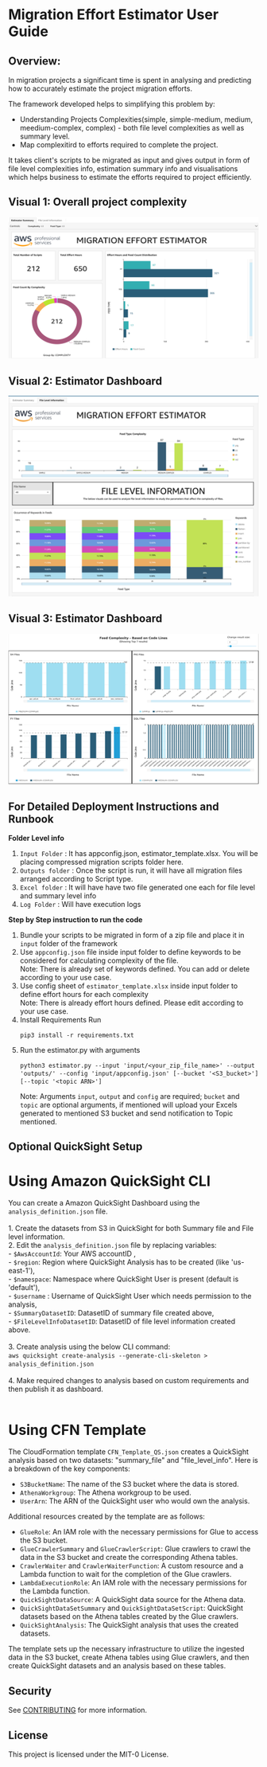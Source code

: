 # Migration Effort Estimator User Guide

## Overview:

In migration projects a significant time is spent in analysing and predicting how to accurately estimate the project migration efforts. 

The  framework developed helps to simplifying this problem by:
- Understanding Projects Complexities(simple, simple-medium, medium, meedium-complex, complex) - both file level complexities as well as summary level.
- Map complexitird to efforts required to complete the project.

It takes client's scripts to be migrated as input and gives output in form of file level complexities info, estimation summary info and visualisations which helps business to estimate the efforts required to project efficiently.


## Visual 1: Overall project complexity

![visual1](./img/visual1.png)

## Visual 2: Estimator Dashboard

![visual2](./img/visual2.png)

## Visual 3: Estimator Dashboard

![visual3](./img/visual3.png)

## For Detailed Deployment Instructions and Runbook

<b>Folder Level info</b>
       
1. `Input Folder` : It has appconfig.json, estimator_template.xlsx. You will be placing compressed migration scripts folder here.
2. `Outputs folder` : Once the script is run, it will have all migration files arranged according to Script type.
3. `Excel folder` :  It will have have two file generated one each for file level and summary level info
4. `Log Folder` : Will have execution logs
    
<b>Step by Step instruction to run the code </b>
1. Bundle your scripts to be migrated in form of a zip file and place it in `input` folder of the framework
2. Use `appconfig.json` file inside input folder to define keywords to be considered for calculating complexity of the file. 
</br>Note: There is already set of keywords defined. You can add or delete according to your use case.
3. Use config sheet of `estimator_template.xlsx` inside input folder to define effort hours for each complexity
</br>Note: There is already effort hours defined. Please edit according to your use case.
4. Install Requirements
Run 
      ```
      pip3 install -r requirements.txt
      ```
5. Run the estimator.py with arguments
      ```
      python3 estimator.py --input 'input/<your_zip_file_name>' --output 'outputs/' --config 'input/appconfig.json' [--bucket '<S3_bucket>'] [--topic '<topic ARN>']
      ```
      Note: Arguments `input`, `output` and `config` are required; `bucket` and `topic` are optional arguments, if mentioned will upload your Excels generated to mentioned S3 bucket and send notification to Topic mentioned. 

## Optional QuickSight Setup

# Using Amazon QuickSight CLI
You can create a Amazon QuickSight Dashboard using the `analysis_definition.json` file. </br></br>
       1. Create the datasets from S3 in QuickSight for both Summary file and File level information.</br>
       2. Edit the `analysis_definition.json` file by replacing variables: </br>
              - `$AwsAccountId`: Your AWS accountID ,</br>
              - `$region`: Region where QuickSight Analysis has to be created (like 'us-east-1'),</br>
              - `$namespace`: Namespace where QuickSight User is present (default is 'default'),</br>
              - `$username` : Username of QuickSight User which needs permission to the analysis,</br>
              - `$SummaryDatasetID`: DatasetID of summary file created above,</br>
              - `$FileLevelInfoDatasetID`: DatasetID of file level information created above. </br></br>
       3. Create analysis using the below CLI command:</br>
       ```
       aws quicksight create-analysis --generate-cli-skeleton > analysis_definition.json
       ```
       </br></br>
       4. Make required changes to analysis based on custom requirements and then publish it as dashboard.</br></br>

# Using CFN Template

The CloudFormation template `CFN_Template_QS.json` creates a QuickSight analysis based on two datasets: "summary_file" and "file_level_info". Here is a breakdown of the key components:

- `S3BucketName`: The name of the S3 bucket where the data is stored.
- `AthenaWorkgroup`: The Athena workgroup to be used.
- `UserArn`: The ARN of the QuickSight user who would own the analysis.

Additional resources created by the template are as follows:
- `GlueRole`: An IAM role with the necessary permissions for Glue to access the S3 bucket.
- `GlueCrawlerSummary` and `GlueCrawlerScript`: Glue crawlers to crawl the data in the S3 bucket and create the corresponding Athena tables.
- `CrawlerWaiter` and `CrawlerWaiterFunction`: A custom resource and a Lambda function to wait for the completion of the Glue crawlers.
- `LambdaExecutionRole`: An IAM role with the necessary permissions for the Lambda function.
- `QuickSightDataSource`: A QuickSight data source for the Athena data.
- `QuickSightDataSetSummary` and `QuickSightDataSetScript`: QuickSight datasets based on the Athena tables created by the Glue crawlers.
- `QuickSightAnalysis`: The QuickSight analysis that uses the created datasets.

The template sets up the necessary infrastructure to utilize the ingested data in the S3 bucket, create Athena tables using Glue crawlers, and then create QuickSight datasets and an analysis based on these tables.

      
## Security

See [CONTRIBUTING](CONTRIBUTING.md#security-issue-notifications) for more information.

## License

This project is licensed under the MIT-0 License.
